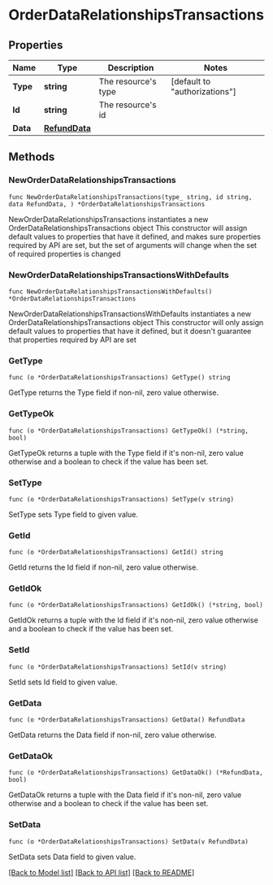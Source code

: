 # OrderDataRelationshipsTransactions

## Properties

Name | Type | Description | Notes
------------ | ------------- | ------------- | -------------
**Type** | **string** | The resource&#39;s type | [default to "authorizations"]
**Id** | **string** | The resource&#39;s id | 
**Data** | [**RefundData**](RefundData.md) |  | 

## Methods

### NewOrderDataRelationshipsTransactions

`func NewOrderDataRelationshipsTransactions(type_ string, id string, data RefundData, ) *OrderDataRelationshipsTransactions`

NewOrderDataRelationshipsTransactions instantiates a new OrderDataRelationshipsTransactions object
This constructor will assign default values to properties that have it defined,
and makes sure properties required by API are set, but the set of arguments
will change when the set of required properties is changed

### NewOrderDataRelationshipsTransactionsWithDefaults

`func NewOrderDataRelationshipsTransactionsWithDefaults() *OrderDataRelationshipsTransactions`

NewOrderDataRelationshipsTransactionsWithDefaults instantiates a new OrderDataRelationshipsTransactions object
This constructor will only assign default values to properties that have it defined,
but it doesn't guarantee that properties required by API are set

### GetType

`func (o *OrderDataRelationshipsTransactions) GetType() string`

GetType returns the Type field if non-nil, zero value otherwise.

### GetTypeOk

`func (o *OrderDataRelationshipsTransactions) GetTypeOk() (*string, bool)`

GetTypeOk returns a tuple with the Type field if it's non-nil, zero value otherwise
and a boolean to check if the value has been set.

### SetType

`func (o *OrderDataRelationshipsTransactions) SetType(v string)`

SetType sets Type field to given value.


### GetId

`func (o *OrderDataRelationshipsTransactions) GetId() string`

GetId returns the Id field if non-nil, zero value otherwise.

### GetIdOk

`func (o *OrderDataRelationshipsTransactions) GetIdOk() (*string, bool)`

GetIdOk returns a tuple with the Id field if it's non-nil, zero value otherwise
and a boolean to check if the value has been set.

### SetId

`func (o *OrderDataRelationshipsTransactions) SetId(v string)`

SetId sets Id field to given value.


### GetData

`func (o *OrderDataRelationshipsTransactions) GetData() RefundData`

GetData returns the Data field if non-nil, zero value otherwise.

### GetDataOk

`func (o *OrderDataRelationshipsTransactions) GetDataOk() (*RefundData, bool)`

GetDataOk returns a tuple with the Data field if it's non-nil, zero value otherwise
and a boolean to check if the value has been set.

### SetData

`func (o *OrderDataRelationshipsTransactions) SetData(v RefundData)`

SetData sets Data field to given value.



[[Back to Model list]](../README.md#documentation-for-models) [[Back to API list]](../README.md#documentation-for-api-endpoints) [[Back to README]](../README.md)


